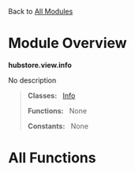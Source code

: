 Back to [All Modules](https://github.com/pyrustic/hubstore/blob/master/docs/modules/README.md#readme)

# Module Overview

**hubstore.view.info**
 
No description

> **Classes:** &nbsp; [Info](https://github.com/pyrustic/hubstore/blob/master/docs/modules/content/hubstore.view.info/content/classes/Info.md#class-info)
>
> **Functions:** &nbsp; None
>
> **Constants:** &nbsp; None

# All Functions




